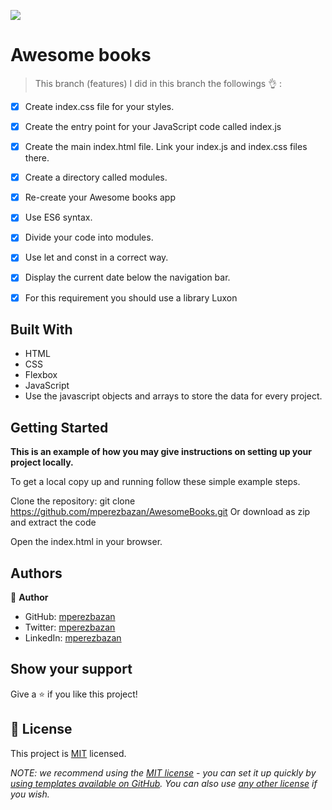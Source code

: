 ![](https://img.shields.io/badge/Microverse-blueviolet)

# Awesome books


> This branch (features) I did in this branch the followings 👌 :
- [x] Create index.css file for your styles.
- [x] Create the entry point for your JavaScript code called index.js
- [x] Create the main index.html file. Link your index.js and index.css files there.
- [x] Create a directory called modules.
- [x] Re-create your Awesome books app
- [x] Use ES6 syntax.
- [x] Divide your code into modules. 
- [x] Use let and const in a correct way.
- [x] Display the current date below the navigation bar.
- [x] For this requirement you should use a library Luxon


## Built With

- HTML
- CSS
- Flexbox
- JavaScript 
- Use the javascript objects and arrays to store the data for every project.



## Getting Started

**This is an example of how you may give instructions on setting up your project locally.**


To get a local copy up and running follow these simple example steps.

Clone the repository: git clone https://github.com/mperezbazan/AwesomeBooks.git Or download as zip and extract the code

Open the index.html in your browser.

## Authors

👤 **Author**

- GitHub: [mperezbazan](https://github.com/mperezbazan)
- Twitter: [mperezbazan](https://twitter.com/mperezbazan)
- LinkedIn: [mperezbazan](https://www.linkedin.com/in/mperezbazan)


## Show your support

Give a ⭐️ if you like this project!



## 📝 License

This project is [MIT](./LICENSE) licensed.

_NOTE: we recommend using the [MIT license](https://choosealicense.com/licenses/mit/) - you can set it up quickly by [using templates available on GitHub](https://docs.github.com/en/communities/setting-up-your-project-for-healthy-contributions/adding-a-license-to-a-repository). You can also use [any other license](https://choosealicense.com/licenses/) if you wish._
